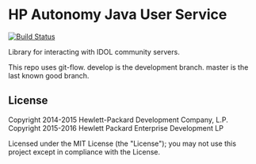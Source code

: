 # HP Autonomy Java User Service #

[![Build Status](https://travis-ci.org/hpe-idol/java-idol-user-service.svg?branch=master)](https://travis-ci.org/hpe-idol/java-idol-user-service)

Library for interacting with IDOL community servers.

This repo uses git-flow. develop is the development branch. master is the last known good branch.

## License
Copyright 2014-2015 Hewlett-Packard Development Company, L.P.
Copyright 2015-2016 Hewlett Packard Enterprise Development LP

Licensed under the MIT License (the "License"); you may not use this project except in compliance with the License.
